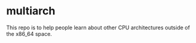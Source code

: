 # multiarch
This repo is to help people learn about other CPU architectures outside of the x86_64 space.
